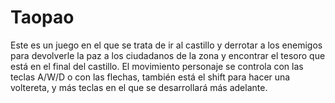 # Taopao

Este es un juego en el que se trata de ir al castillo y derrotar a los enemigos para devolverle la paz a los ciudadanos de la zona y encontrar el tesoro que está en el final del castillo.
El movimiento personaje se controla con las teclas A/W/D o con las flechas, también está el shift para hacer una voltereta, y más teclas en el que se desarrollará más adelante.
